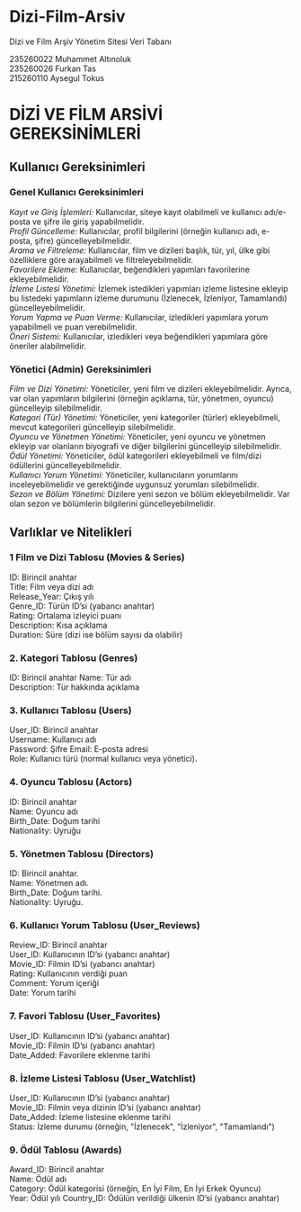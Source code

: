 # Dizi-Film-Arsiv
Dizi ve Film Arşiv Yönetim Sitesi Veri Tabanı  

235260022 Muhammet Altınoluk  
235260026 Furkan Tas  
215260110 Aysegul Tokus  



      
# DİZİ VE FİLM ARSİVİ GEREKSİNİMLERİ
## Kullanıcı Gereksinimleri
### Genel Kullanıcı Gereksinimleri
*Kayıt ve Giriş İşlemleri:* Kullanıcılar, siteye kayıt olabilmeli ve kullanıcı adı/e-posta ve şifre ile giriş yapabilmelidir.  
*Profil Güncelleme:* Kullanıcılar, profil bilgilerini (örneğin kullanıcı adı, e-posta, şifre) güncelleyebilmelidir.  
*Arama ve Filtreleme:* Kullanıcılar, film ve dizileri başlık, tür, yıl, ülke gibi özelliklere göre arayabilmeli ve filtreleyebilmelidir.  
*Favorilere Ekleme:* Kullanıcılar, beğendikleri yapımları favorilerine ekleyebilmelidir.  
*İzleme Listesi Yönetimi:* İzlemek istedikleri yapımları izleme listesine ekleyip bu listedeki yapımların izleme durumunu (İzlenecek, İzleniyor, Tamamlandı) güncelleyebilmelidir.  
*Yorum Yapma ve Puan Verme:* Kullanıcılar, izledikleri yapımlara yorum yapabilmeli ve puan verebilmelidir.  
*Öneri Sistemi:* Kullanıcılar, izledikleri veya beğendikleri yapımlara göre öneriler alabilmelidir.


### Yönetici (Admin) Gereksinimleri  
*Film ve Dizi Yönetimi:* Yöneticiler, yeni film ve dizileri ekleyebilmelidir. Ayrıca, var olan yapımların bilgilerini (örneğin açıklama, tür, yönetmen, oyuncu) güncelleyip silebilmelidir.  
*Kategori (Tür) Yönetimi:* Yöneticiler, yeni kategoriler (türler) ekleyebilmeli, mevcut kategorileri güncelleyip silebilmelidir.  
*Oyuncu ve Yönetmen Yönetimi:* Yöneticiler, yeni oyuncu ve yönetmen ekleyip var olanların biyografi ve diğer bilgilerini güncelleyip silebilmelidir.  
*Ödül Yönetimi:* Yöneticiler, ödül kategorileri ekleyebilmeli ve film/dizi ödüllerini güncelleyebilmelidir.  
*Kullanıcı Yorum Yönetimi:* Yöneticiler, kullanıcıların yorumlarını inceleyebilmelidir ve gerektiğinde uygunsuz yorumları silebilmelidir.  
*Sezon ve Bölüm Yönetimi:* Dizilere yeni sezon ve bölüm ekleyebilmelidir. Var olan sezon ve bölümlerin bilgilerini güncelleyebilmelidir.  
## Varlıklar ve Nitelikleri
### 1 Film ve Dizi Tablosu (Movies & Series)
ID: Birincil anahtar  
Title: Film veya dizi adı  
Release_Year: Çıkış yılı  
Genre_ID: Türün ID’si (yabancı anahtar)  
Rating: Ortalama izleyici puanı  
Description: Kısa açıklama  
Duration: Süre (dizi ise bölüm sayısı da olabilir)

### 2. Kategori Tablosu (Genres)  
ID: Birincil anahtar 
Name: Tür adı   
Description: Tür hakkında açıklama  

### 3. Kullanıcı Tablosu (Users)  
User_ID: Birincil anahtar  
Username: Kullanıcı adı  
Password: Şifre 
Email: E-posta adresi  
Role: Kullanıcı türü (normal kullanıcı veya yönetici).  

### 4. Oyuncu Tablosu (Actors)   
ID: Birincil anahtar  
Name: Oyuncu adı  
Birth_Date: Doğum tarihi  
Nationality: Uyruğu

### 5. Yönetmen Tablosu (Directors)    
ID: Birincil anahtar.  
Name: Yönetmen adı.  
Birth_Date: Doğum tarihi.  
Nationality: Uyruğu.  

### 6. Kullanıcı Yorum Tablosu (User_Reviews)  
Review_ID: Birincil anahtar  
User_ID: Kullanıcının ID’si (yabancı anahtar)  
Movie_ID: Filmin ID’si (yabancı anahtar)  
Rating: Kullanıcının verdiği puan  
Comment: Yorum içeriği  
Date: Yorum tarihi  

### 7. Favori Tablosu (User_Favorites)  
User_ID: Kullanıcının ID’si (yabancı anahtar)  
Movie_ID: Filmin ID’si (yabancı anahtar)  
Date_Added: Favorilere eklenme tarihi  

### 8. İzleme Listesi Tablosu (User_Watchlist)  
User_ID: Kullanıcının ID’si (yabancı anahtar)  
Movie_ID: Filmin veya dizinin ID’si (yabancı anahtar)  
Date_Added: İzleme listesine eklenme tarihi  
Status: İzleme durumu (örneğin, "İzlenecek", "İzleniyor", "Tamamlandı")  

### 9. Ödül Tablosu (Awards)  
Award_ID: Birincil anahtar  
Name: Ödül adı  
Category: Ödül kategorisi (örneğin, En İyi Film, En İyi Erkek Oyuncu)  
Year: Ödül yılı 
Country_ID: Ödülün verildiği ülkenin ID’si (yabancı anahtar)  


    











